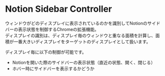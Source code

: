 # Notion Sidebar Controller

ウィンドウがどのディスプレイに表示されているのかを識別してNotionのサイドバーの表示状態を制御するChromeの拡張機能。  
ディスプレイの識別は、ディスプレイ毎のウィンドウと重なる面積を計算し、面積が一番大きいディスプレイをターゲットのディスプレイとして扱います。

ディスプレイ毎に以下の制御が可能です。
- Notionを開いた際のサイドバーの表示状態（直近の状態、開く、閉じる）
- ホバー時にサイドバーを表示するかどうか
